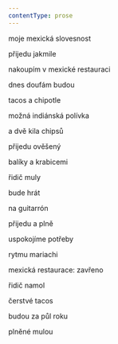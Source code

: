 ```yaml
---
contentType: prose
---
```


<section>

moje mexická slovesnost

přijedu jakmile

nakoupím v mexické restauraci

dnes doufám budou

tacos a chipotle

možná indiánská polívka

a dvě kila chipsů

přijedu ověšený

balíky a krabicemi

řidič muly

bude hrát

na guitarrón

přijedu a plně

uspokojíme potřeby

rytmu mariachi

mexická restaurace: zavřeno

řidič namol

čerstvé tacos

budou za půl roku

plněné mulou

</section>

